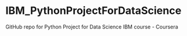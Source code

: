 # IBM_PythonProjectForDataScience
GitHub repo for Python Project for Data Science IBM course - Coursera
